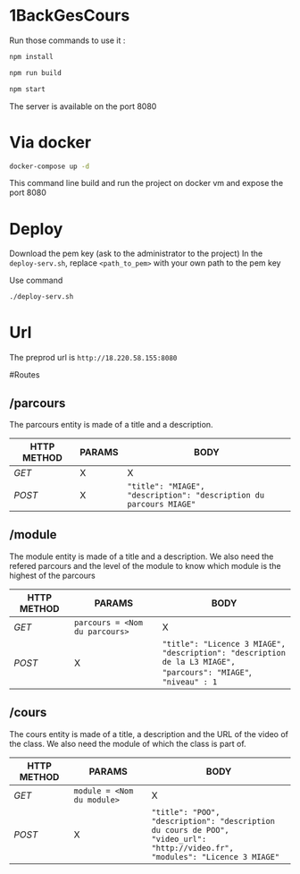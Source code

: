 # 1BackGesCours

Run those commands to use it :

```sh
npm install

npm run build

npm start
```

The server is available on the port 8080

# Via docker
```sh
docker-compose up -d 
```

This command line build and run the project on docker vm and expose the port 8080

# Deploy

Download the pem key (ask to the administrator to the project)
In the `deploy-serv.sh`, replace `<path_to_pem>` with your own path to the pem key

Use command
```sh
./deploy-serv.sh
```

# Url 

The preprod url is `http://18.220.58.155:8080` 

#Routes

## /parcours  
  
The parcours entity is made of a title and a description.
  
| **HTTP METHOD** | **PARAMS** | **BODY** | 
|------------|----------| -----| 
| *GET* | X | X    
| *POST* | X | `"title": "MIAGE",`<br>`"description": "description du parcours MIAGE"`

## /module

The module entity is made of a title and a description. We also need the refered parcours and the level of the module to know which module is the highest of the parcours

| **HTTP METHOD** | **PARAMS** | **BODY** | 
|------------|----------| -----| 
| *GET* | `parcours = <Nom du parcours>` | X    
| *POST* | X | `"title": "Licence 3 MIAGE",`<br>`"description": "description de la L3 MIAGE",`<br>`"parcours": "MIAGE"`,<br>`"niveau" : 1`

## /cours

The cours entity is made of a title, a description and the URL of the video of the class. We also need the module of which the class is part of.

| **HTTP METHOD** | **PARAMS** | **BODY** | 
|------------|----------| -----| 
| *GET* | `module = <Nom du module>` | X    
| *POST* | X | `"title": "POO",`<br>`"description": "description du cours de POO",`<br>`"video_url": "http://video.fr",`<br>`"modules": "Licence 3 MIAGE"`
